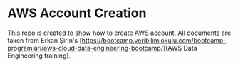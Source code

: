 # AWS Account Creation

This repo is created to show how to create AWS account. All documents are taken from Erkan Şirin's [https://bootcamp.veribilimiokulu.com/bootcamp-programlari/aws-cloud-data-engineering-bootcamp/](AWS Data Engineering training).
